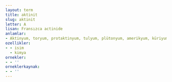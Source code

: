 ```yaml
---
layout: term
title: aktinit
slug: aktinit
letter: A
lisan: Fransızca actinide
anlamlar:
- Aktinyum, toryum, protaktinyum, tulyum, plütonyum, amerikyum, küriyum ve berkelyum radyoaktif elementlerinin ortak adı
ozellikler:
- - isim
  - kimya
ornekler:
- - ''
orneklerkaynak:
- - ''
---
```

